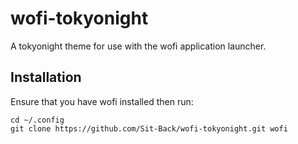 # wofi-tokyonight
A tokyonight theme for use with the wofi application launcher.

## Installation
Ensure that you have wofi installed then run:
```
cd ~/.config
git clone https://github.com/Sit-Back/wofi-tokyonight.git wofi
```
